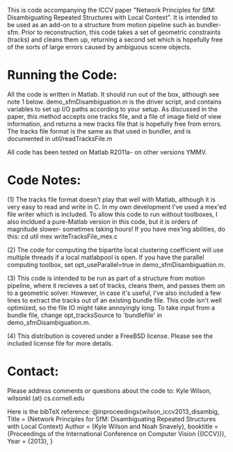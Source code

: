 This is code accompanying the ICCV paper "Network Principles for SfM: Disambiguating Repeated Structures with Local Context". It is intended to be used as an add-on to a structure from motion pipeline such as bundler-sfm. Prior to reconstruction, this code takes a set of geometric constraints (tracks) and cleans them up, returning a second set which is hopefully free of the sorts of large errors caused by ambiguous scene objects.

Running the Code:
=================

All the code is written in Matlab. It should run out of the box, although see note 1 below. demo_sfmDisambiguation.m is the driver script, and contains variables to set up I/O paths according to your setup. As discussed in the paper, this method accepts one tracks file, and a file of image field of view information, and returns a new tracks file that is hopefully free from errors. The tracks file format is the same as that used in bundler, and is documented in util/readTracksFile.m

All code has been tested on Matlab R2011a- on other versions YMMV.

Code Notes:
===========

(1) The tracks file format doesn't play that well with Matlab, although it is very easy to read and write in C. In my own development I've used a mex'ed file writer which is included. To allow this code to run without toolboxes, I also incldued a pure-Matlab version in this code, but it is orders of magnitude slower- sometimes taking hours! If you have mex'ing abilities, do this:
    cd util
    mex writeTracksFile_mex.c

(2) The code for computing the bipartite local clustering coefficient will use multiple threads if a local matlabpool is open. If you have the parallel computing toolbox, set opt_useParallel=true in demo_sfmDisambiguation.m.

(3) This code is intended to be run as part of a structure from motion pipeline, where it recieves a set of tracks, cleans them, and passes them on to a geometric solver. However, in case it's useful, I've also included a few lines to extract the tracks out of an existing bundle file. This code isn't well optimized, so the file IO might take annoyingly long. To take input from a bundle file, change opt_tracksSource to 'bundlefile' in demo_sfmDisambiguation.m.

(4) This distribution is covered under a FreeBSD license. Please see the included license file for more details.

Contact:
========

Please address comments or questions about the code to:
Kyle Wilson, wilsonkl (at) cs.cornell.edu

Here is the bibTeX reference:
@inproceedings{wilson_iccv2013_disambig,
   Title = {Network Principles for SfM: Disambiguating Repeated Structures with Local Context}
   Author = {Kyle Wilson and Noah Snavely},
   booktitle = {Proceedings of the International Conference on Computer Vision ({ICCV})},
   Year = {2013},
}
